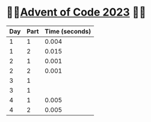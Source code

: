 # 🎄🎉[Advent of Code 2023](https://adventofcode.com/) 🎅🦌

| Day | Part | Time (seconds) |
|-----|------|------|
| 1   | 1    |0.004|
| 1   | 2     |0.015|
| 2   | 1     |0.001|
| 2   | 2     |0.001|
| 3   | 1     ||
| 3   | 1     ||
| 4   | 1     |0.005|
| 4   | 2     |0.005|

